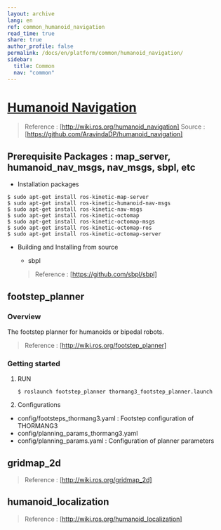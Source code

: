 ```yaml
---
layout: archive
lang: en
ref: common_humanoid_navigation
read_time: true
share: true
author_profile: false
permalink: /docs/en/platform/common/humanoid_navigation/
sidebar:
  title: Common
  nav: "common"
---
```


# [Humanoid Navigation](#humanoid-navigation)

> Reference : [http://wiki.ros.org/humanoid_navigation]
> Source : [https://github.com/AravindaDP/humanoid_navigation]

## Prerequisite Packages : map_server, humanoid_nav_msgs, nav_msgs, sbpl, etc
  * Installation packages
```
$ sudo apt-get install ros-kinetic-map-server
$ sudo apt-get install ros-kinetic-humanoid-nav-msgs
$ sudo apt-get install ros-kinetic-nav-msgs
$ sudo apt-get install ros-kinetic-octomap
$ sudo apt-get install ros-kinetic-octomap-msgs
$ sudo apt-get install ros-kinetic-octomap-ros
$ sudo apt-get install ros-kinetic-octomap-server
```
  * Building and Installing from source
    * sbpl  

     > Reference : [https://github.com/sbpl/sbpl]


## footstep_planner  
### Overview  
The footstep planner for humanoids or bipedal robots.  
> Reference : [http://wiki.ros.org/footstep_planner]

### Getting started  
1. RUN
   ```
   $ roslaunch footstep_planner thormang3_footstep_planner.launch
   ```

2. Configurations
 - config/footsteps_thormang3.yaml : Footstep configuration of THORMANG3  
 - config/planning_params_thormang3.yaml  
 - config/planning_params.yaml : Configuration of planner parameters  

## gridmap_2d  
> Reference : [http://wiki.ros.org/gridmap_2d]

## humanoid_localization  
> Reference : [http://wiki.ros.org/humanoid_localization]

[http://wiki.ros.org/humanoid_navigation]: http://wiki.ros.org/humanoid_navigation  
[https://github.com/AravindaDP/humanoid_navigation]: https://github.com/AravindaDP/humanoid_navigation
[https://github.com/sbpl/sbpl]: https://github.com/sbpl/sbpl
[http://wiki.ros.org/footstep_planner]: http://wiki.ros.org/footstep_planner
[http://wiki.ros.org/gridmap_2d]: http://wiki.ros.org/gridmap_2d
[http://wiki.ros.org/humanoid_localization]: http://wiki.ros.org/humanoid_localization

